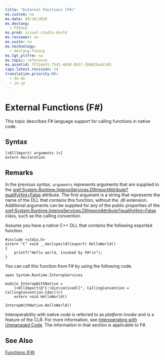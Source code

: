 ```yaml
---
title: "External Functions (F#)"
ms.custom: na
ms.date: 09/18/2016
ms.devlang: 
  - FSharp
ms.prod: visual-studio-dev14
ms.reviewer: na
ms.suite: na
ms.technology: 
  - devlang-fsharp
ms.tgt_pltfrm: na
ms.topic: reference
ms.assetid: 3f314e31-f5d1-4b50-8b5f-2b982ba42245
caps.latest.revision: 14
translation.priority.ht: 
  - de-de
  - ja-jp
---
```

# External Functions (F#)
This topic describes F# language support for calling functions in native code.  
  
## Syntax  
  
```  
[<DllImport( arguments )>]  
extern declaration  
```  
  
## Remarks  
 In the previous syntax, `arguments` represents arguments that are supplied to the <xref:System.Runtime.InteropServices.DllImportAttribute?qualifyHint=False> attribute. The first argument is a string that represents the name of the DLL that contains this function, without the .dll extension. Additional arguments can be supplied for any of the public properties of the <xref:System.Runtime.InteropServices.DllImportAttribute?qualifyHint=False> class, such as the calling convention.  
  
 Assume you have a native C++ DLL that contains the following exported function.  
  
```cpp#  
#include <stdio.h>  
extern "C" void __declspec(dllexport) HelloWorld()  
{  
    printf("Hello world, invoked by F#!\n");  
}  
```  
  
 You can call this function from F# by using the following code.  
  
```f#  
open System.Runtime.InteropServices  
  
module InteropWithNative =  
    [<DllImport(@"C:\bin\nativedll", CallingConvention = CallingConvention.Cdecl)>]  
    extern void HelloWorld()  
  
InteropWithNative.HelloWorld()  
```  
  
 Interoperability with native code is referred to as *platform invoke* and is a feature of the CLR. For more information, see [Interoperating with Unmanaged Code](assetId:///ccb68ce7-b0e9-4ffb-839d-03b1cd2c1258). The information in that section is applicable to F#.  
  
## See Also  
 [Functions (F#)](../vs140/Functions--F#-.md)